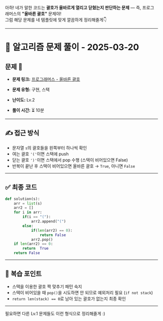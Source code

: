 아하! 네가 말한 코드는 **괄호가 올바르게 열리고 닫혔는지 판단하는 문제** — 즉, 프로그래머스의 **"올바른 괄호"** 문제야!  
그럼 해당 문제를 네 템플릿에 맞게 깔끔하게 정리해줄게👇

---

# 📝 알고리즘 문제 풀이 - 2025-03-20

## 문제 📖

- **문제 링크:** [프로그래머스 - 올바른 괄호](https://school.programmers.co.kr/learn/courses/30/lessons/12909)

- **문제 유형:** 구현, 스택
- **난이도:** Lv.2

- **풀이 시간:** ⏳ 10분

---

## ✍ 접근 방식

- 문자열 `s`의 괄호들을 왼쪽부터 하나씩 확인
- 여는 괄호 `'('`이면 스택에 push
- 닫는 괄호 `')'`이면 스택에서 pop 수행 (스택이 비어있으면 False)
- 반복이 끝난 후 스택이 비어있으면 올바른 괄호 → `True`, 아니면 `False`

---

## ✅ 최종 코드

```python
def solution(s):
    arr = list(s)
    arr2 = []
    for i in arr:
        if(i == "("):
            arr2.append("(")
        else:
            if(len(arr2) == 0):
                return False
            arr2.pop()
    if len(arr2) == 0:
        return  True
    return False
```

---

## 🧠 복습 포인트

- 스택을 이용한 괄호 짝 맞추기 패턴 숙지
- 스택이 비어있을 때 `pop()`을 시도하면 안 되므로 예외처리 필요 (`if not stack`)
- `return len(stack) == 0`로 남아 있는 괄호가 없는지 최종 확인

---

필요하면 다른 Lv.1 문제들도 이런 형식으로 정리해줄게 :)

